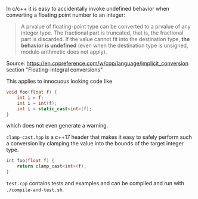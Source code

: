 In c/c++ it is easy to accidentally invoke undefined behavior when converting a floating point number to an integer:

> A prvalue of floating-point type can be converted to a prvalue of any integer type. The fractional part is truncated, that is, the fractional part is discarded. If the value cannot fit into the destination type, **the behavior is undefined** (even when the destination type is unsigned, modulo arithmetic does not apply).

Source: https://en.cppreference.com/w/cpp/language/implicit_conversion section "Floating–integral conversions"

This applies to innocuous looking code like

```c++
void foo(float f) {
    int i = f;
    int i = int(f);
    int i = static_cast<int>(f);
}
```

which does not even generate a warning.

`clamp-cast.hpp` is a c++17 header that makes it easy to safely perform such a conversion by clamping the value into the bounds of the target integer type.

```c++
int foo(float f) {
    return clamp_cast<int>(f);
}
```

`test.cpp` contains tests and examples and can be compiled and run with `./compile-and-test.sh`.
